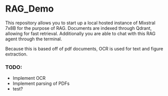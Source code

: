 # RAG_Demo
This repository allows you to start up a local hosted instance of Mixstral 7x8B for the purpose of RAG.
Documents are indexed through Qdrant, allowing for fast retrieval.
Additionally you are able to chat with this RAG agent through the terminal.

Because this is based off of pdf documents, OCR is used for text and figure extraction.

### TODO:
- Implement OCR
- Implement parsing of PDFs
- test?
